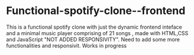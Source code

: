 # Functional-spotify-clone--frontend
This is a functional spotify clone with just the dynamic frontend inteface and a minimal music player comprising of 21 songs , made with HTML,CSS and JavaScript
"NOT ADDED RESPONSIVITY". Need to add some more functionalities and responsivit. Works in progress
